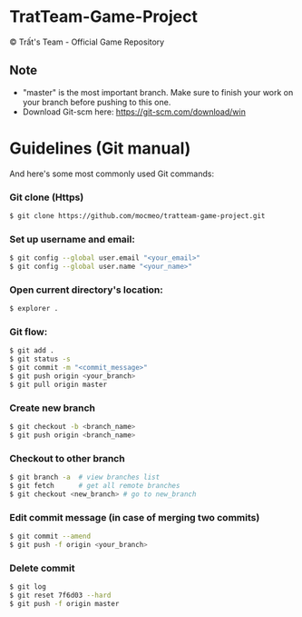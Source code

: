 ﻿# TratTeam-Game-Project

© Trất's Team - Official Game Repository


## Note 
- "master" is the most important branch. Make sure to finish your work on your branch before pushing to this one.
- Download Git-scm here: https://git-scm.com/download/win

# Guidelines (Git manual)
And here's some most commonly used Git commands:

### Git clone (Https)
```sh
$ git clone https://github.com/mocmeo/tratteam-game-project.git
```

### Set up username and email:
```sh
$ git config --global user.email "<your_email>"
$ git config --global user.name "<your_name>"
```

### Open current directory's location: 
```sh
$ explorer .
```

### Git flow:
```sh
$ git add .
$ git status -s
$ git commit -m "<commit_message>"
$ git push origin <your_branch>
$ git pull origin master
```

### Create new branch
```sh
$ git checkout -b <branch_name>
$ git push origin <branch_name>
```

### Checkout to other branch
```sh
$ git branch -a  # view branches list
$ git fetch 	 # get all remote branches
$ git checkout <new_branch> # go to new_branch
```

### Edit commit message (in case of merging two commits)
```sh
$ git commit --amend
$ git push -f origin <your_branch>
```

### Delete commit
```sh
$ git log
$ git reset 7f6d03 --hard
$ git push -f origin master
```
